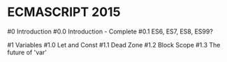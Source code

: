 # ECMASCRIPT 2015
#0 Introduction
#0.0 Introduction - Complete
#0.1 ES6, ES7, ES8, ES99?

#1 Variables
#1.0 Let and Const
#1.1 Dead Zone
#1.2 Block Scope
#1.3 The future of 'var'